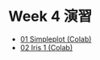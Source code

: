   # Week 4 演習

  - [01 Simpleplot (Colab)](https://colab.research.google.com/drive/1OUbFRt3ete5AR3aggxO-pZxHBNIjiKNU?usp=sharing)
  - [02 Iris 1 (Colab)](https://colab.research.google.com/drive/1Z-WiGdn-0kleF2eUSK9_QMVN-ILUoAoG?usp=sharing)


